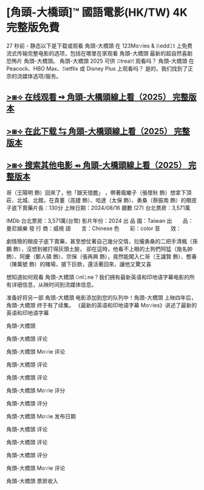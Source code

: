 <h1>[角頭-大橋頭]™ 國語電影(HK/TW) 4K完整版免費</h1>

27 秒前 - 静态以下是下载或观看 角頭-大橋頭 在 123Mo𝚟ies & 𝚁edd𝙸t 上免费流式传输完整电影的选项，包括在哪里在家观看 角頭-大橋頭 最新的超自然喜剧恐怖片 角頭-大橋頭。 角頭-大橋頭 2025 可供 𝚂trea𝙼 观看吗？ 角頭-大橋頭 在 Peacock、HBO Max、𝙽etflix 或 Disney Plus 上观看吗？ 是的，我们找到了正宗的流媒体选项/服务。

## [>⧆⟢ 在线观看 ➺ 角頭-大橋頭線上看（2025） 完整版本](https://surl.li/oewqdq)

## [>⧆⟢ 在此下载 ⇆ 角頭-大橋頭線上看（2025） 完整版本](https://surl.li/oewqdq)

## [>⧆⟢ 搜索其他电影 ⇴ 角頭-大橋頭線上看（2025） 完整版本](https://surl.li/oewqdq)

哥（王陽明 飾）回來了，他「跟天借膽」 ，帶著瘋蠍子（張懷秋 飾）想拿下頂莊、北城、北館，在貴董（高捷 飾）、哈達（太保 飾）、勇桑（蔡振南 飾）的眼皮子底下賣藥片長：130分 上映日期：2024/08/16 廳數 (27) 台北票房：3,571萬

IMDb 台北票房：3,571萬(台幣) 影片年份：2024 出 品 國：Taiwan 出　　品：曼尼娛樂 發 行 商：威視 語　　言：Chinese 色　　彩：color 音　　效：

劇情簡的眼皮子底下賣藥，甚至想仗著自己幾分交情，拉攏勇桑的二把手清楓（孫鵬 飾），沒想到被打得灰頭土臉， 卻在這時，他看不上眼的土狗們阿猛（施名帥 飾）、阿慶（鄭人碩 飾）、宗保（張再興 飾），竟然能闖入仁哥（王識賢 飾）、憨春（陳萬號 飾）的賭場，搶下巨款，還活著回來，讓他又驚又喜

想知道如何观看 角頭-大橋頭 𝙾nl𝚒ne？我们拥有最新英语和印地语字幕电影的所有详细信息，从映时间到流媒体信息。

准备好将另一部 角頭-大橋頭 电影添加到您的队列中！角頭-大橋頭 上映四年后，角頭-大橋頭 终于有了续集。 《最新的英语和印地语字幕 Mo𝚟ies》讲述了最新的英语和印地语字幕

角頭-大橋頭

角頭-大橋頭 评论

角頭-大橋頭 Mo𝚟ie 评论

角頭-大橋頭 评论

角頭-大橋頭 评论

角頭-大橋頭 Mo𝚟ie 评分

角頭-大橋頭 评分

角頭-大橋頭 Mo𝚟ie 发布日期

角頭-大橋頭 评论

角頭-大橋頭 评论

角頭-大橋頭 评分

角頭-大橋頭 Mo𝚟ie 评论

角頭-大橋頭 票房收入

